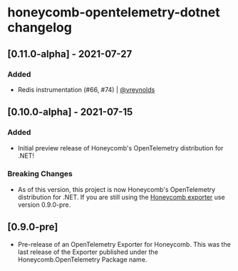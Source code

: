 # honeycomb-opentelemetry-dotnet changelog

## [0.11.0-alpha] - 2021-07-27

### Added

- Redis instrumentation  (#66, #74) | [@vreynolds](https://github.com/vreynolds)

## [0.10.0-alpha] - 2021-07-15

### Added

- Initial preview release of Honeycomb's OpenTelemetry distribution for .NET!

### Breaking Changes

- As of this version, this project is now Honeycomb's OpenTelemetry distribution for .NET.
  If you are still using the [Honeycomb exporter](https://github.com/honeycombio/opentelemetry-dotnet) use version 0.9.0-pre.

## [0.9.0-pre]

- Pre-release of an OpenTelemetry Exporter for Honeycomb.
  This was the last release of the Exporter published under the Honeycomb.OpenTelemetry Package name.
